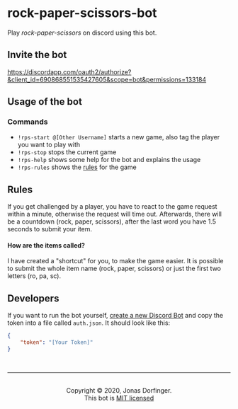 # rock-paper-scissors-bot

Play *rock-paper-scissors* on discord using this bot.

## Invite the bot

https://discordapp.com/oauth2/authorize?&client_id=690868551535427605&scope=bot&permissions=133184

## Usage of the bot

### Commands

- ``!rps-start @[Other Username]`` starts a new game, also tag the player you want to play with
- ``!rps-stop`` stops the current game
- ``!rps-help`` shows some help for the bot and explains the usage
- ``!rps-rules`` shows the [rules](https://github.com/dorfingerjonas/rock-paper-scissors-bot#rules) for the game

## Rules

If you get challenged by a player, you have to react to the game request within a minute, otherwise the request will time out. Afterwards, there will be a countdown (rock, paper, scissors), after the last word you have 1.5 seconds to submit your item.

#### How are the items called?

I have created a "shortcut" for you, to make the game easier. It is possible to submit the whole item name (rock, paper, scissors) or just the first two letters (ro, pa, sc).

## Developers

If you want to run the bot yourself, [create a new Discord Bot](https://discordapp.com/developers/docs/intro#bots-and-apps) and copy the token into a file called `auth.json`. It should look like this:

```json
{
    "token": "[Your Token]"
}
```

<br>

<hr>
<br>
<center>Copyright © 2020, Jonas Dorfinger.</center>
<center>This bot is <a href="https://github.com/dorfingerjonas/rock-paper-scissors-bot/blob/master/LICENSE">MIT licensed</a>
